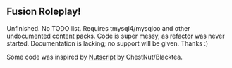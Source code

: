 <h2> Fusion Roleplay! </h2>


Unfinished. No TODO list. Requires tmysql4/mysqloo and other undocumented content packs. Code is super messy, as refactor was never started. Documentation is lacking; no support will be given. Thanks :)

Some code was inspired by [Nutscript](https://github.com/Chessnut/NutScript) by ChestNut/Blacktea.


